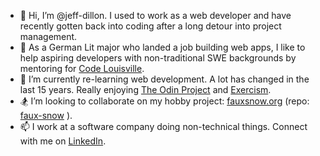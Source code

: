 - 👋 Hi, I’m @jeff-dillon. I used to work as a web developer and have recently gotten back into coding after a long detour into project management.
- 👀 As a German Lit major who landed a job building web apps, I like to help aspiring developers with non-traditional SWE backgrounds by mentoring for [Code Louisville](https://www.codelouisville.org/).
- 🌱 I’m currently re-learning web development. A lot has changed in the last 15 years. Really enjoying [The Odin Project](https://www.theodinproject.com/) and [Exercism](https://exercism.org/). 
- 🏂 I’m looking to collaborate on my hobby project: [fauxsnow.org](https://fauxsnow.org/) (repo: [faux-snow](https://github.com/jeff-dillon/fauxsnow.org) ).
- 📫 I work at a software company doing non-technical things. Connect with me on [LinkedIn](https://www.linkedin.com/in/jeffdillon/).

<!---
jeff-dillon/jeff-dillon is a ✨ special ✨ repository because its `README.md` (this file) appears on your GitHub profile.
You can click the Preview link to take a look at your changes.
--->
